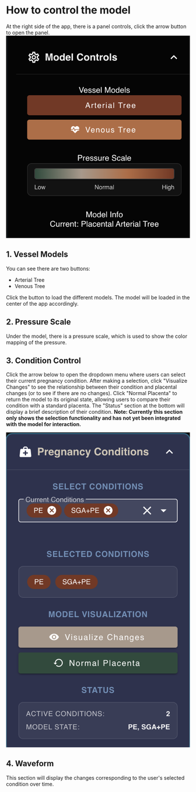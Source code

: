 # How to control the model
At the right side of the app, there is a panel controls, click the arrow button to open the panel.
![control Panel](images/control_panel.png) 

## 1. Vessel Models

You can see there are two buttons:
- Arterial Tree
- Venous Tree

Click the button to load the different models. The model will be loaded in the center of the app accordingly.

## 2. Pressure Scale
Under the model, there is a pressure scale, which is used to show the color mapping of the pressure.

## 3. Condition Control

Click the arrow below to open the dropdown menu where users can select their current pregnancy condition. 
After making a selection, click "Visualize Changes" to see the relationship between their condition and placental changes (or to see if there are no changes).
Click "Normal Placenta" to return the model to its original state, allowing users to compare their condition with a standard placenta.
The "Status" section at the bottom will display a brief description of their condition.
**Note: Currently this section only shows the selection functionality and has not yet been integrated with the model for interaction.**

![Pregnancy Conditions](images/condition.png)


## 4. Waveform 

This section will display the changes corresponding to the user's selected condition over time.





